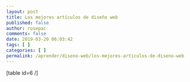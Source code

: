 ```yaml
---
layout: post
title: Los mejores artículos de diseño web
published: false
author: rosepac
comments: false
date: 2019-03-20 06:03:42
tags: [ ]
categories: [ ]
permalink: /aprender/diseno-web/los-mejores-articulos-de-diseno-web
---
```

[table id=6 /]